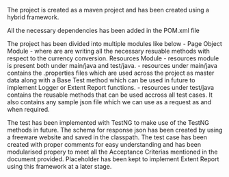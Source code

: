 The project is created as a maven project and has been created using a hybrid framework.

All the necessary dependencies has been added in the POM.xml file

The project has been divided into multiple modules like below - 
Page Object Module - where are are writing all the necessary resuable methods with respect to the currency conversion.
Resources Module - resources module is present both under main/java and test/java. 
                      - resources under main/java contains the .properties files which are used across the project as master data along with a Base Test method which can be 
                        used in future to implement Logger or Extent Report functions.
                      - resources under test/java contains the reusable methods that can be used accross all test cases. It also contains any sample json file which we can use
                        as a request as and when required.

The test has been implemented with TestNG to make use of the TestNG methods in future.
The schema for response json has been created by using a freeware website and saved in the classpath.
The test case has been created with proper comments for easy understanding and has been modularised propery to meet all the Acceptance Criterias mentioned in the document provided.
Placeholder has been kept to implement Extent Report using this framework at a later stage.
